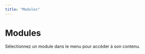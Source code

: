 ```yaml
---
title: "Modules"
---
```


# Modules

Sélectionnez un module dans le menu pour accéder à son contenu.
